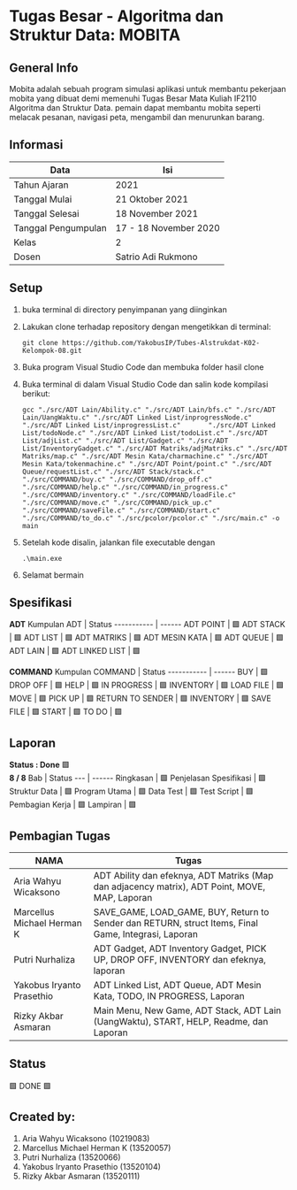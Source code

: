 # Tugas Besar - Algoritma dan Struktur Data: MOBITA
## General Info
Mobita adalah sebuah program simulasi aplikasi untuk membantu pekerjaan mobita yang dibuat demi memenuhi Tugas Besar Mata Kuliah IF2110 Algoritma dan Struktur Data. pemain dapat membantu mobita seperti melacak pesanan, navigasi peta, mengambil dan menurunkan barang.

## Informasi
Data                | Isi
----                | ---
Tahun Ajaran        | 2021
Tanggal Mulai       | 21 Oktober 2021
Tanggal Selesai     | 18 November 2021
Tanggal Pengumpulan | 17 - 18 November 2020
Kelas               | 2
Dosen               | Satrio Adi Rukmono


## Setup
1. buka terminal di directory penyimpanan yang diinginkan
2. Lakukan clone terhadap repository dengan mengetikkan di terminal:
   ```
   git clone https://github.com/YakobusIP/Tubes-Alstrukdat-K02-Kelompok-08.git
   ```
3. Buka program Visual Studio Code dan membuka folder hasil clone

4. Buka terminal di dalam Visual Studio Code dan salin kode kompilasi berikut:
   ```
   gcc "./src/ADT Lain/Ability.c" "./src/ADT Lain/bfs.c" "./src/ADT Lain/UangWaktu.c" "./src/ADT Linked List/inprogressNode.c" "./src/ADT Linked List/inprogressList.c"       "./src/ADT Linked List/todoNode.c" "./src/ADT Linked List/todoList.c" "./src/ADT List/adjList.c" "./src/ADT List/Gadget.c" "./src/ADT List/InventoryGadget.c" "./src/ADT Matriks/adjMatriks.c" "./src/ADT Matriks/map.c" "./src/ADT Mesin Kata/charmachine.c" "./src/ADT Mesin Kata/tokenmachine.c" "./src/ADT Point/point.c" "./src/ADT Queue/requestList.c" "./src/ADT Stack/stack.c" "./src/COMMAND/buy.c" "./src/COMMAND/drop_off.c" "./src/COMMAND/help.c" "./src/COMMAND/in_progress.c" "./src/COMMAND/inventory.c" "./src/COMMAND/loadFile.c" "./src/COMMAND/move.c" "./src/COMMAND/pick_up.c" "./src/COMMAND/saveFile.c" "./src/COMMAND/start.c" "./src/COMMAND/to_do.c" "./src/pcolor/pcolor.c" "./src/main.c" -o main
   ```

5. Setelah kode disalin, jalankan file executable dengan
   ```
   .\main.exe
   ```
   
6. Selamat bermain

## Spesifikasi
**ADT**
Kumpulan ADT                      | Status
-----------                       | ------
ADT POINT                         | :green_square:
ADT STACK                         | :green_square:
ADT LIST                          | :green_square:
ADT MATRIKS                       | :green_square:
ADT MESIN KATA                    | :green_square:
ADT QUEUE                         | :green_square:
ADT LAIN                          | :green_square:
ADT LINKED LIST                   | :green_square:

**COMMAND**
Kumpulan COMMAND                  | Status
-----------                       | ------
BUY                               | :green_square:
DROP OFF                          | :green_square:
HELP                              | :green_square:
IN PROGRESS                       | :green_square:
INVENTORY                         | :green_square:
LOAD FILE                         | :green_square:
MOVE                              | :green_square:
PICK UP                           | :green_square:
RETURN TO SENDER                  | :green_square:
INVENTORY                         | :green_square:
SAVE FILE                         | :green_square:
START                             | :green_square:
TO DO                             | :green_square:

## Laporan
**Status : Done** :green_square: \
**8 / 8**
Bab                     | Status
---                     | ------
Ringkasan               | :green_square:
Penjelasan Spesifikasi  | :green_square:
Struktur Data           | :green_square:
Program Utama           | :green_square:
Data Test               | :green_square:
Test Script             | :green_square:
Pembagian Kerja         | :green_square:
Lampiran                | :green_square:

## Pembagian Tugas
NAMA                      | Tugas
-----------                       | ------
Aria Wahyu Wicaksono                    | ADT Ability dan efeknya, ADT Matriks (Map dan adjacency matrix), ADT Point, MOVE, MAP, Laporan
Marcellus Michael Herman K              | SAVE_GAME, LOAD_GAME, BUY, Return to Sender dan RETURN, struct Items, Final Game, Integrasi,  Laporan
Putri Nurhaliza                         | ADT Gadget, ADT Inventory Gadget, PICK UP, DROP OFF, INVENTORY dan efeknya, laporan
Yakobus Iryanto Prasethio               | ADT Linked List, ADT Queue, ADT Mesin Kata, TODO, IN PROGRESS, Laporan
Rizky Akbar Asmaran                     | Main Menu, New Game, ADT Stack, ADT Lain (UangWaktu), START, HELP, Readme, dan Laporan


## Status
:green_square: DONE :green_square:

## Created by:
1. Aria Wahyu Wicaksono	(10219083)
2. Marcellus Michael Herman K	(13520057)
3. Putri Nurhaliza (13520066)
4. Yakobus Iryanto Prasethio (13520104)
5. Rizky Akbar Asmaran (13520111)
